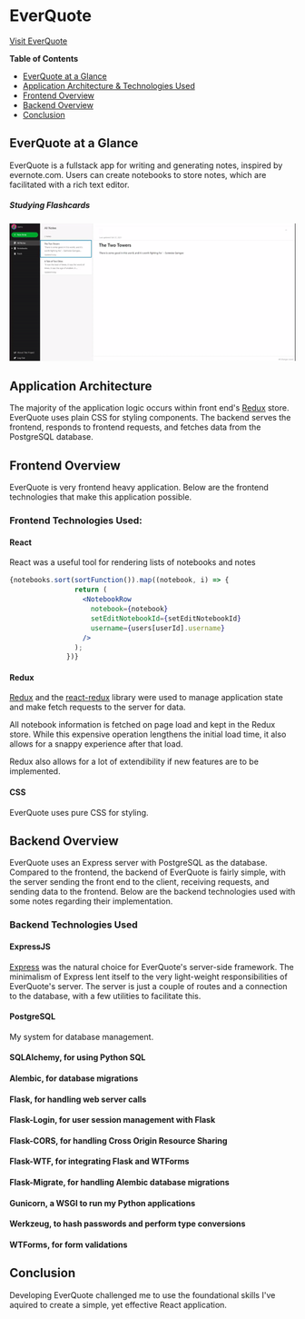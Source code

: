 # EverQuote
[Visit EverQuote](https://everquote.herokuapp.com/)

**Table of Contents**
* [EverQuote at a Glance](#everquote-at-a-glance)
* [Application Architecture & Technologies Used](#application-architecture) 
* [Frontend Overview](#frontend-overview)
* [Backend Overview](#backend-overview)
* [Conclusion](#conclusion)

## EverQuote at a Glance
EverQuote is a fullstack app for writing and generating notes, inspired by evernote.com. Users can create notebooks to store notes, which are facilitated with a rich text editor.

##### Studying Flashcards
![EverQuote gameplay](/readme-resources/everquote-demo.gif)

## Application Architecture
The majority of the application logic occurs within front end's [Redux](https://redux.js.org/) store. EverQuote uses plain CSS for styling components. 
The backend serves the frontend, responds to frontend requests, and fetches data from the PostgreSQL database.

## Frontend Overview
EverQuote is very frontend heavy application. Below are the frontend technologies that make this application possible. 

### Frontend Technologies Used:
#### React
React was a useful tool for rendering lists of notebooks and notes

```jsx
{notebooks.sort(sortFunction()).map((notebook, i) => {
                return (
                  <NotebookRow
                    notebook={notebook}
                    setEditNotebookId={setEditNotebookId}
                    username={users[userId].username}
                  />
                );
              })}
```

#### Redux
[Redux](https://redux.js.org/) and the [react-redux](https://react-redux.js.org/) library were used to manage application state and make fetch requests to the server for data. 

All notebook information is fetched on page load and kept in the Redux store. While this expensive operation lengthens the initial load time, it also allows for a snappy experience after that load.

Redux also allows for a lot of extendibility if new features are to be implemented.

#### CSS
EverQuote uses pure CSS for styling.

## Backend Overview
EverQuote uses an Express server with PostgreSQL as the database. Compared to the frontend, the backend of EverQuote is fairly simple, with the server sending the front end to the client, receiving requests, and sending data to the frontend. Below are the backend technologies used with some notes regarding their implementation. 

### Backend Technologies Used
#### ExpressJS
[Express](https://expressjs.com/) was the natural choice for EverQuote's server-side framework. The minimalism of Express lent itself to the very light-weight responsibilities of EverQuote's server. The server is just a couple of routes and a connection to the database, with a few utilities to facilitate this. 

#### PostgreSQL
My system for database management.

#### SQLAlchemy, for using Python SQL
#### Alembic, for database migrations
#### Flask, for handling web server calls
#### Flask-Login, for user session management with Flask
#### Flask-CORS, for handling Cross Origin Resource Sharing
#### Flask-WTF, for integrating Flask and WTForms
#### Flask-Migrate, for handling Alembic database migrations
#### Gunicorn, a WSGI to run my Python applications
#### Werkzeug, to hash passwords and perform type conversions
#### WTForms, for form validations

## Conclusion
Developing EverQuote challenged me to use the foundational skills I've aquired to create a simple, yet effective React application.
